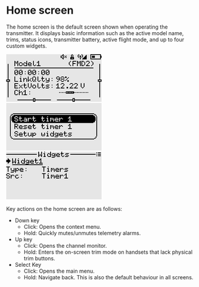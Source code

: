 # Home screen

The home screen is the default screen shown when operating the transmitter. It displays basic information such as the active model name, trims, status icons, transmitter battery, active flight mode, and up to four custom widgets.

<p align="left">
<img src="images/img38.png"/>
<img src="images/img39.png"/>
<img src="images/img40.png"/>
</p>

Key actions on the home screen are as follows:

- Down key
    - Click: Opens the context menu.
    - Hold:  Quickly mutes/unmutes telemetry alarms.
- Up key
    - Click: Opens the channel monitor.
    - Hold:  Enters the on-screen trim mode on handsets that lack physical trim buttons.
- Select Key
    - Click: Opens the main menu.
    - Hold: Navigate back. This is also the default behaviour in all screens.

